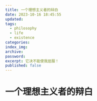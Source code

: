 ```yaml
---
title: 一个理想主义者的辩白
date: 2023-10-16 18:45:55
updated:
tags:
  - philosophy
  - life
  - existence
categories:
index_img:
archive:
password:
excerpt: 它决不能使我屈服！
published: false
---
```

<!-- TODO: not finished -->
# 一个理想主义者的辩白
